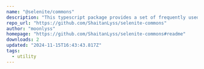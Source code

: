 ```yaml
---
name: "@selenite/commons"
description: "This typescript package provides a set of frequently used utilities, types and svelte actions for building projects with Typescript and Svelte."
repo_url: "https://github.com/ShaitanLyss/selenite-commons"
author: "moonlyss"
homepage: "https://github.com/ShaitanLyss/selenite-commons#readme"
downloads: 2
updated: "2024-11-15T16:43:43.817Z"
tags: 
  - utility
---
```


